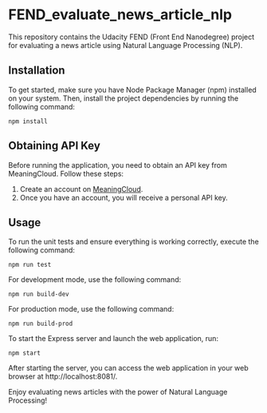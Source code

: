 # FEND_evaluate_news_article_nlp

This repository contains the Udacity FEND (Front End Nanodegree) project for evaluating a news article using Natural Language Processing (NLP).

## Installation

To get started, make sure you have Node Package Manager (npm) installed on your system. Then, install the project dependencies by running the following command:

```
npm install
```

## Obtaining API Key

Before running the application, you need to obtain an API key from MeaningCloud. Follow these steps:

1. Create an account on [MeaningCloud](https://www.meaningcloud.com/developer/create-account).
2. Once you have an account, you will receive a personal API key.

## Usage

To run the unit tests and ensure everything is working correctly, execute the following command:

```
npm run test
```

For development mode, use the following command:

```
npm run build-dev
```

For production mode, use the following command:

```
npm run build-prod
```

To start the Express server and launch the web application, run:

```
npm start
```

After starting the server, you can access the web application in your web browser at http://localhost:8081/.

Enjoy evaluating news articles with the power of Natural Language Processing!